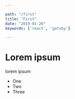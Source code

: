 ```yaml
---

path: "/first"
title: "First"
date: "2019-01-20"
keywords: ['react', 'gatsby']

---
```


# Lorem ipsum

lorem ipsum

- One
- Two
- Three
